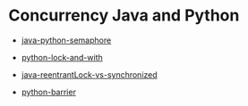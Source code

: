 Concurrency Java and Python
===================


- [java-python-semaphore](https://vickyfengyu.github.io/vicky.github.io/java-python-semaphore)

- [python-lock-and-with](https://vickyfengyu.github.io/vicky.github.io/python-lock-and-with)

- [java-reentrantLock-vs-synchronized](https://vickyfengyu.github.io/vicky.github.io/java-reentrantLock-vs-synchronized)

- [python-barrier](https://vickyfengyu.github.io/vicky.github.io/python-barrier)
